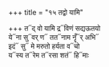 +++
title = "१५ तद्वो यामि"

+++
त᳓द् वो यामि द्र᳓विणं सद्यऊतयो  
ये᳓ना सु᳓वर् ण᳓ तत᳓नाम नॄँ᳓र् अभि᳓  
इदं᳓ सु᳓ मे मरुतो हर्यता व᳓चो  
य᳓स्य त᳓रेम त᳓रसा शतं᳓ हि᳓माः